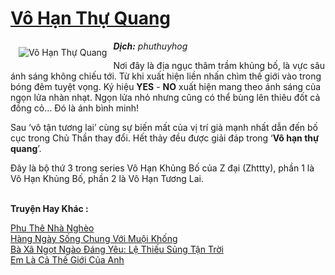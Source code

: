 <a href="https://utruyen.com/vo-han-thu-quang/16210/" title="Vô Hạn Thự Quang"><h1>Vô Hạn Thự Quang</h1></a><div style="display:table"><img align="right" style="float: left; padding: 10px;" src="https://utruyen.com/images/story/200x260/vo-han-thu-quang.jpg" alt="Vô Hạn Thự Quang"><b><i>Dịch:</i></b><i> phuthuyhog</i><p></p>Nơi đây là địa ngục thâm trầm khủng bố, là vực sâu ánh sáng không chiếu tới. Từ khi xuất hiện liền nhấn chìm thế giới vào trong bóng đêm tuyệt vọng. Ký hiệu <b>YES</b> - <b>NO</b> xuất hiện mang theo ánh sáng của ngọn lửa nhàn nhạt. Ngọn lửa nhỏ nhưng cũng có thể bùng lên thiêu đốt cả đồng cỏ… Đó là ánh bình minh!<p></p>Sau ‘vô tận tương lai’ cùng sự biến mất của vị trí giả mạnh nhất dẫn đến bố cục trong Chủ Thần thay đổi. Hết thảy đều được giải đáp trong ‘<b>Vô hạn thự quang</b>’.​<p></p>Đây là bộ thứ 3 trong series Vô Hạn Khủng Bố của Z đại (Zhttty), phần 1 là Vô Hạn Khủng Bố, phần 2 là Vô Hạn Tương Lai.</div><p><br><b>Truyện Hay Khác :</b></p><a href="https://utruyen.com/phu-the-nha-ngheo/19065/" alt="Phu Thê Nhà Nghèo">Phu Thê Nhà Nghèo</a><br/><a href="https://github.com/quanluxury/ngontinhhot/tree/master/truyenhay/19257/" alt="Hàng Ngày Sống Chung Với Muội Khống">Hàng Ngày Sống Chung Với Muội Khống</a><br/><a href="https://truyenngontinhay.wordpress.com/2019/10/03/ba-xa-ngot-ngao-dang-yeu-le-thieu-sung-tan-troi/" alt="Bà Xã Ngọt Ngào Đáng Yêu: Lệ Thiếu Sủng Tận Trời">Bà Xã Ngọt Ngào Đáng Yêu: Lệ Thiếu Sủng Tận Trời</a><br/><a href="https://truyenngontinhay.wordpress.com/2019/10/03/em-la-ca-the-gioi-cua-anh/" alt="Em Là Cả Thế Giới Của Anh">Em Là Cả Thế Giới Của Anh</a><br/>